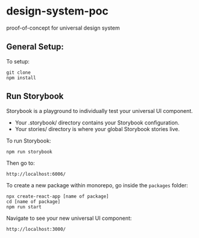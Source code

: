 # design-system-poc
proof-of-concept for universal design system

## General Setup:

To setup:

```
git clone
npm install
```

## Run Storybook

Storybook is a playground to individually test your universal UI component.

* Your .storybook/ directory contains your Storybook configuration.
* Your stories/ directory is where your global Storybook stories live.

To run Storybook:

`npm run storybook`

Then go to:

`http://localhost:6006/`

To create a new package within monorepo, go inside the `packages` folder:

```
npx create-react-app [name of package]
cd [name of package]
npm run start
```

Navigate to see your new universal UI component:

```
http://localhost:3000/
```